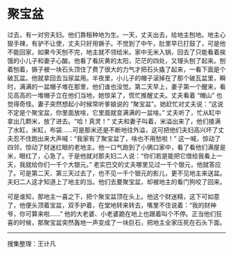 # 聚宝盆

过去，有一对穷夫妇。他们靠租种地为生。一天，丈夫出去，给地主刨地。地主心狠手辣，有驴不让使，丈夫只好用镢子。不觉到了中午，肚里早已打鼓了，可是他不能回家，如果今天刨不完，地主就不领给米。家中无米入锅，回去了只能看着挨饿的小儿子和妻子心酸。他看了看灰黄的太阳，茫茫的四处，又理头刨了起来。刨着刨着，镢子被一块石头顶住了费了很大的力气才把石头撬了起来，一看下面是个破瓦盆。他就拿回去当尿盆用。半夜里，小儿子的帽子滚掉在了那个破瓦盆里，瞬时，满满的一盆帽子堆在那里，他们谁也没觉。第二天早上，妻子第一个醒来，看见高高的一堆帽子立在他们当地，她惊呆了，慌忙推醒丈夫。丈夫看着 “帽山” 也觉得奇怪。妻子突然想起小时候常听爹娘说的 “聚宝盆”。她赶忙对丈夫说：“这说不定是个聚宝盆，你里面放啥，它里面就变满满的一盆啥。” 丈夫听了，忙从缸中拿出几颗米，放了进去。“哈！真灵！” 丈夫和妻子叫着，米溢出来了，他们接满了水缸，米缸，布袋……可是那米还是不断地往外溢，这可把他们夫妇高兴坏了丈夫忍不住跑出来大声喊：“我家有了聚宝盆了，啥也不用愁啦！” 这一喊，惊动了四邻，惊动了财迷红眼的老地主。他一口气跑到了小俩口家中，看了看他们满屋是米，眼红了，心急了。于是他就对那夫妇二人说：“你们若是能把它借给我看上一天，我就给你们一千个大银元。” 老实巴交的丈夫哪里见过一千个银元，他就答应了。可是第二天、第三天过去了，也不见一千个银元的影儿，更不见地主来送盆。夫妇二人这才知道上了地主的当。他们去要聚宝盆，却被地主的看门狗咬了回来。

可是谁知，那地主一喜之下，把个聚宝盆顶在头上。他这个财迷精，这下可如意了，他便头顶着宝盆，双手护着，在堂地转来转去，嘴里不住说着：“我的财神爷，你可算来啦……” 他的大老婆、小老婆跪在地上也跟着叫个不停。正当他们狂喜的时候，那聚宝盆突然轰地一声变成了一块巨石，把地主全家压死在石头下面。

---

搜集整理：王计凡